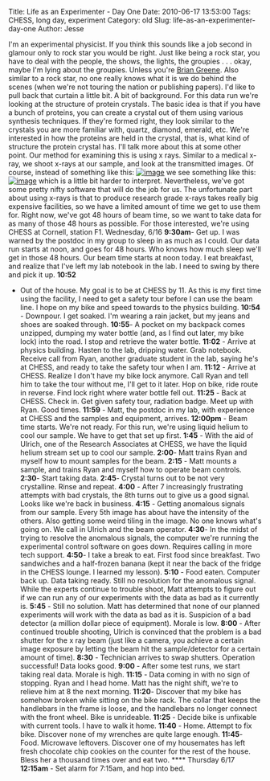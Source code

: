 Title: Life as an Experimenter - Day One
Date: 2010-06-17 13:53:00
Tags: CHESS, long day, experiment
Category: old
Slug: life-as-an-experimenter-day-one
Author: Jesse


I'm an experimental physicist. If you think this sounds like a job
second in glamour only to rock star you would be right. Just like being
a rock star, you have to deal with the people, the shows, the lights,
the groupies . . . okay, maybe I'm lying about the groupies. Unless
you're [Brian
Greene](http://groups.myspace.com/index.cfm?fuseaction=groups.groupprofile&groupID=103575126).
Also similar to a rock star, no one really knows what it is we do behind
the scenes (when we're not touring the nation or publishing papers). I'd
like to pull back that curtain a little bit. A bit of background. For
this data run we're looking at the structure of protein crystals. The
basic idea is that if you have a bunch of proteins, you can create a
crystal out of them using various synthesis techniques. If they're
formed right, they look similar to the crystals you are more familiar
with, quartz, diamond, emerald, etc. We're interested in how the
proteins are held in the crystal, that is, what kind of structure the
protein crystal has. I'll talk more about this at some other point. Our
method for examining this is using x rays. Similar to a medical x-ray,
we shoot x-rays at our sample, and look at the transmitted images. Of
course, instead of something like this:
[![image](http://2.bp.blogspot.com/_SYZpxZOlcb0/TBpWZFChfhI/AAAAAAAAABs/Cp-4Rf5ca5Y/s320/X-ray-hands.jpg)](http://2.bp.blogspot.com/_SYZpxZOlcb0/TBpWZFChfhI/AAAAAAAAABs/Cp-4Rf5ca5Y/s1600/X-ray-hands.jpg)
we see something like this:
[![image](http://3.bp.blogspot.com/_SYZpxZOlcb0/TBpWqG2OqLI/AAAAAAAAAB0/SncRJvsz1Uk/s320/20071104200851!X-ray_diffraction_pattern_3clpro.jpg)](http://3.bp.blogspot.com/_SYZpxZOlcb0/TBpWqG2OqLI/AAAAAAAAAB0/SncRJvsz1Uk/s1600/20071104200851!X-ray_diffraction_pattern_3clpro.jpg)
which is a little bit harder to interpret. Nevertheless, we've got some
pretty nifty software that will do the job for us. The unfortunate part
about using x-rays is that to produce research grade x-rays takes really
big expensive facilities, so we have a limited amount of time we get to
use them for. Right now, we've got 48 hours of beam time, so we want to
take data for as many of those 48 hours as possible. For those
interested, we're using CHESS at Cornell, station F1. Wednesday, 6/16
**9:30am**- Get up. I was warned by the postdoc in my group to sleep in
as much as I could. Our data run starts at noon, and goes for 48 hours.
Who knows how much sleep we'll get in those 48 hours. Our beam time
starts at noon today. I eat breakfast, and realize that I've left my lab
notebook in the lab. I need to swing by there and pick it up. **10:52**
- Out of the house. My goal is to be at CHESS by 11. As this is my first
time using the facility, I need to get a safety tour before I can use
the beam line. I hope on my bike and speed towards to the physics
building. **10:54** - Downpour. I get soaked. I'm wearing a rain jacket,
but my jeans and shoes are soaked through. **10:55**- A pocket on my
backpack comes unzipped, dumping my water bottle (and, as I find out
later, my bike lock) into the road. I stop and retrieve the water
bottle. **11:02** - Arrive at physics building. Hasten to the lab,
dripping water. Grab notebook. Receive call from Ryan, another graduate
student in the lab, saying he's at CHESS, and ready to take the safety
tour when I am. **11:12** - Arrive at CHESS. Realize I don't have my
bike lock anymore. Call Ryan and tell him to take the tour without me,
I'll get to it later. Hop on bike, ride route in reverse. Find lock
right where water bottle fell out. **11:25** - Back at CHESS. Check in.
Get given safety tour, radiation badge. Meet up with Ryan. Good times.
**11:59** - Matt, the postdoc in my lab, with experience at CHESS and
the samples and equipment, arrives. **12:00pm** - Beam time starts.
We're not ready. For this run, we're using liquid helium to cool our
sample. We have to get that set up first. **1:45** - With the aid of
Ulrich, one of the Research Associates at CHESS, we have the liquid
helium stream set up to cool our sample. **2:00**- Matt trains Ryan and
myself how to mount samples for the beam. **2:15** - Matt mounts a
sample, and trains Ryan and myself how to operate beam controls.
**2:30**- Start taking data. **2:45**- Crystal turns out to be not very
crystalline. Rinse and repeat. **4:00** - After 7 increasingly
frustrating attempts with bad crystals, the 8th turns out to give us a
good signal. Looks like we're back in business. **4:15** - Getting
anomalous signals from our sample. Every 5th image has about have the
intensity of the others. Also getting some weird tiling in the image. No
one knows what's going on. We call in Ulrich and the beam operator.
**4:30**- In the midst of trying to resolve the anomalous signals, the
computer we're running the experimental control software on goes down.
Requires calling in more tech support. **4:50**- I take a break to eat.
First food since breakfast. Two sandwiches and a half-frozen banana
(kept it near the back of the fridge in the CHESS lounge. I learned my
lesson). **5:10** - Food eaten. Computer back up. Data taking ready.
Still no resolution for the anomalous signal. While the experts continue
to trouble shoot, Matt attempts to figure out if we can run any of our
experiments with the data as bad as it currently is. **5:45** - Still no
solution. Matt has determined that none of our planned experiments will
work with the data as bad as it is. Suspicion of a bad detector (a
million dollar piece of equipment). Morale is low. **8:00** - After
continued trouble shooting, Ulrich is convinced that the problem is a
bad shutter for the x ray beam (just like a camera, you achieve a
certain image exposure by letting the beam hit the sample/detector for a
certain amount of time). **8:30** - Technician arrives to swap shutters.
Operation successful! Data looks good. **9:00** - After some test runs,
we start taking real data. Morale is high. **11:15** - Data coming in
with no sign of stopping. Ryan and I head home. Matt has the night
shift, we're to relieve him at 8 the next morning. **11:20**- Discover
that my bike has somehow broken while sitting on the bike rack. The
collar that keeps the handlebars in the frame is loose, and the
handlebars no longer connect with the front wheel. Bike is unrideable.
**11:25** - Decide bike is unfixable with current tools. I have to walk
it home. **11:40** - Home. Attempt to fix bike. Discover none of my
wrenches are quite large enough. **11:45**- Food. Microwave leftovers.
Discover one of my housemates has left fresh chocolate chip cookies on
the counter for the rest of the house. Bless her a thousand times over
and eat two. **** Thursday 6/17 **12:15am** - Set alarm for 7:15am, and
hop into bed.
